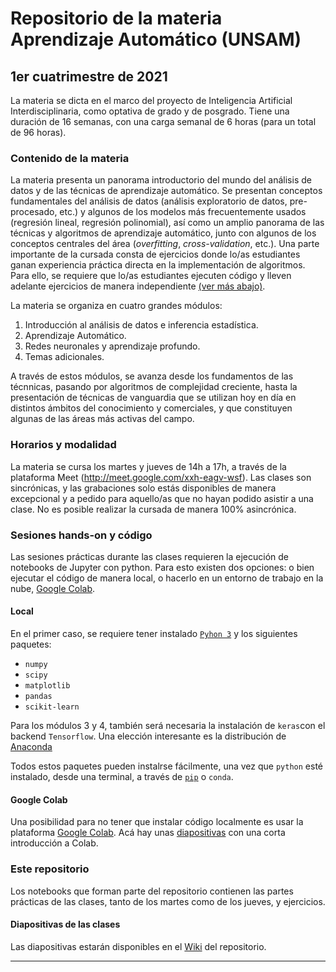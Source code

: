 # Repositorio de la materia Aprendizaje Automático (UNSAM)

## 1er cuatrimestre de 2021

La materia se dicta en el marco del proyecto de Inteligencia Artificial Interdisciplinaria, como optativa de grado y de posgrado. Tiene una duración de 16 semanas, con una carga semanal de 6 horas (para un total de 96 horas).

### Contenido de la materia

La materia presenta un panorama introductorio del mundo del análisis de datos y de las técnicas de aprendizaje automático. Se presentan conceptos fundamentales del análisis de datos (análisis exploratorio de datos, pre-procesado, etc.) y algunos de los modelos más frecuentemente usados (regresión lineal, regresión polinomial), así como un amplio panorama de las técnicas y algoritmos de aprendizaje automático, junto con algunos de los conceptos centrales del área (*overfitting*, *cross-validation*, etc.). Una parte importante de la cursada consta de ejercicios donde lo/as estudiantes ganan experiencia práctica directa en la implementación de algoritmos. Para ello, se requiere que lo/as estudiantes ejecuten código y lleven adelante ejercicios de manera independiente [(ver más abajo)](#sesiones-hands-on-y-código).

La materia se organiza en cuatro grandes módulos:

1. Introducción al análisis de datos e inferencia estadística.
2. Aprendizaje Automático.
3. Redes neuronales y aprendizaje profundo.
4. Temas adicionales.

A través de estos módulos, se avanza desde los fundamentos de las técnnicas, pasando por algoritmos de complejidad creciente, hasta la presentación de técnicas de vanguardia que se utilizan hoy en día en distintos ámbitos del conocimiento y comerciales, y que constituyen algunas de las áreas más activas del campo.

### Horarios y modalidad

La materia se cursa los martes y jueves de 14h a 17h, a través de la plataforma Meet (http://meet.google.com/xxh-eagv-wsf). Las clases son sincrónicas, y las grabaciones solo estás disponibles de manera excepcional y a pedido para aquello/as que no hayan podido asistir a una clase. No es posible realizar la cursada de manera 100% asincrónica.

### Sesiones hands-on y código

Las sesiones prácticas durante las clases requieren la ejecución de notebooks de Jupyter con python. Para esto existen dos opciones: o bien ejecutar el código de manera local, o hacerlo en un entorno de trabajo en la nube, [Google Colab](https://colab.research.google.com).

#### Local
En el primer caso, se requiere tener instalado [`Pyhon 3`](https://www.python.org/) y los siguientes paquetes:
* `numpy`
* `scipy`
* `matplotlib`
* `pandas`
* `scikit-learn`

Para los módulos 3 y 4, también será necesaria la instalación de `keras`con el backend `Tensorflow`. Una elección interesante es la distribución de [Anaconda](https://www.anaconda.com/products/individual)

Todos estos paquetes pueden instalrse fácilmente, una vez que `python` esté instalado, desde una terminal, a través de [`pip`](https://packaging.python.org/tutorials/installing-packages/#use-pip-for-installing) o `conda`.

#### Google Colab

Una posibilidad para no tener que instalar código localmente es usar la plataforma [Google Colab](https://colab.research.google.com). Acá hay unas [diapositivas](https://drive.google.com/file/d/1QfcxTrgpElsFVkpLeImfKnxc2EJzZg2J/view) con una corta introducción a Colab.

### Este repositorio

Los notebooks que forman parte del repositorio contienen las partes prácticas de las clases, tanto de los martes como de los jueves, y ejercicios.


#### Diapositivas de las clases

Las diapositivas estarán disponibles en el [Wiki](https://github.com/IAI-UNSAM/ML_UNSAM/wiki) del repositorio.

---
